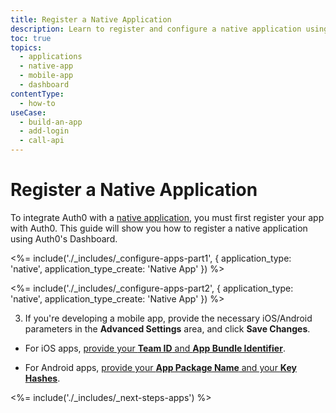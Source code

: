 ```yaml
---
title: Register a Native Application
description: Learn to register and configure a native application using the Auth0 Dashboard. These may include mobile, desktop, or hybrid apps running natively in a device (e.g., i0S, Android).
toc: true
topics:
  - applications
  - native-app
  - mobile-app
  - dashboard
contentType: 
  - how-to
useCase:
  - build-an-app
  - add-login
  - call-api
---
```

# Register a Native Application

To integrate Auth0 with a [native application](/applications/concepts/app-types-auth0), you must first register your app with Auth0. This guide will show you how to register a native application using Auth0's Dashboard.

<%= include('./_includes/_configure-apps-part1', { application_type: 'native', application_type_create: 'Native App' }) %>

<%= include('./_includes/_configure-apps-part2', { application_type: 'native', application_type_create: 'Native App' }) %> 

3. If you're developing a mobile app, provide the necessary iOS/Android parameters in the **Advanced Settings** area, and click **Save Changes**.

- For iOS apps, [provide your **Team ID** and **App Bundle Identifier**](/dashboard/guides/applications/enable-universal-links).

- For Android apps, [provide your **App Package Name** and your **Key Hashes**](/dashboard/guides/applications/enable-android-app-links).

<%= include('./_includes/_next-steps-apps') %>

